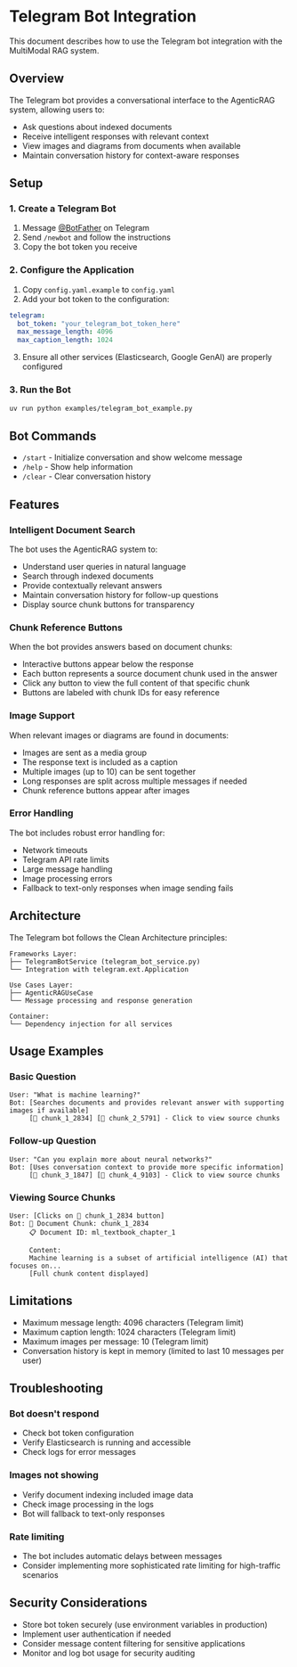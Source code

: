 # Telegram Bot Integration

This document describes how to use the Telegram bot integration with the MultiModal RAG system.

## Overview

The Telegram bot provides a conversational interface to the AgenticRAG system, allowing users to:

- Ask questions about indexed documents
- Receive intelligent responses with relevant context
- View images and diagrams from documents when available
- Maintain conversation history for context-aware responses

## Setup

### 1. Create a Telegram Bot

1. Message [@BotFather](https://t.me/botfather) on Telegram
2. Send `/newbot` and follow the instructions
3. Copy the bot token you receive

### 2. Configure the Application

1. Copy `config.yaml.example` to `config.yaml`
2. Add your bot token to the configuration:

```yaml
telegram:
  bot_token: "your_telegram_bot_token_here"
  max_message_length: 4096
  max_caption_length: 1024
```

3. Ensure all other services (Elasticsearch, Google GenAI) are properly configured

### 3. Run the Bot

```bash
uv run python examples/telegram_bot_example.py
```

## Bot Commands

- `/start` - Initialize conversation and show welcome message
- `/help` - Show help information
- `/clear` - Clear conversation history

## Features

### Intelligent Document Search

The bot uses the AgenticRAG system to:
- Understand user queries in natural language
- Search through indexed documents
- Provide contextually relevant answers
- Maintain conversation history for follow-up questions
- Display source chunk buttons for transparency

### Chunk Reference Buttons

When the bot provides answers based on document chunks:
- Interactive buttons appear below the response
- Each button represents a source document chunk used in the answer
- Click any button to view the full content of that specific chunk
- Buttons are labeled with chunk IDs for easy reference

### Image Support

When relevant images or diagrams are found in documents:
- Images are sent as a media group
- The response text is included as a caption
- Multiple images (up to 10) can be sent together
- Long responses are split across multiple messages if needed
- Chunk reference buttons appear after images

### Error Handling

The bot includes robust error handling for:
- Network timeouts
- Telegram API rate limits
- Large message handling
- Image processing errors
- Fallback to text-only responses when image sending fails

## Architecture

The Telegram bot follows the Clean Architecture principles:

```
Frameworks Layer:
├── TelegramBotService (telegram_bot_service.py)
└── Integration with telegram.ext.Application

Use Cases Layer:
├── AgenticRAGUseCase
└── Message processing and response generation

Container:
└── Dependency injection for all services
```

## Usage Examples

### Basic Question
```
User: "What is machine learning?"
Bot: [Searches documents and provides relevant answer with supporting images if available]
     [📄 chunk_1_2834] [📄 chunk_2_5791] - Click to view source chunks
```

### Follow-up Question
```
User: "Can you explain more about neural networks?"
Bot: [Uses conversation context to provide more specific information]
     [📄 chunk_3_1847] [📄 chunk_4_9103] - Click to view source chunks
```

### Viewing Source Chunks
```
User: [Clicks on 📄 chunk_1_2834 button]
Bot: 📄 Document Chunk: chunk_1_2834
     📋 Document ID: ml_textbook_chapter_1
     
     Content:
     Machine learning is a subset of artificial intelligence (AI) that focuses on...
     [Full chunk content displayed]
```

## Limitations

- Maximum message length: 4096 characters (Telegram limit)
- Maximum caption length: 1024 characters (Telegram limit)
- Maximum images per message: 10 (Telegram limit)
- Conversation history is kept in memory (limited to last 10 messages per user)

## Troubleshooting

### Bot doesn't respond
- Check bot token configuration
- Verify Elasticsearch is running and accessible
- Check logs for error messages

### Images not showing
- Verify document indexing included image data
- Check image processing in the logs
- Bot will fallback to text-only responses

### Rate limiting
- The bot includes automatic delays between messages
- Consider implementing more sophisticated rate limiting for high-traffic scenarios

## Security Considerations

- Store bot token securely (use environment variables in production)
- Implement user authentication if needed
- Consider message content filtering for sensitive applications
- Monitor and log bot usage for security auditing
